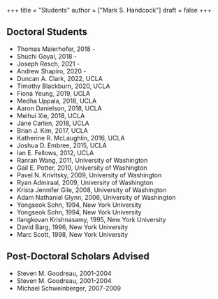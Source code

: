 +++
title = "Students"
author = ["Mark S. Handcock"]
draft = false
+++

## Doctoral Students

-   Thomas Maierhofer, 2018 -
-   Shuchi Goyal, 2018 -
-   Joseph Resch, 2021 -
-   Andrew Shapiro, 2020 -
-   Duncan A. Clark, 2022, UCLA
-   Timothy Blackburn, 2020, UCLA
-   Fiona Yeung, 2019, UCLA
-   Medha Uppala, 2018, UCLA
-   Aaron Danielson, 2018, UCLA 
-   Meihui Xie, 2018, UCLA
-   Jane Carlen, 2018, UCLA
-   Brian J. Kim, 2017, UCLA
-   Katherine R. McLaughlin, 2016, UCLA
-   Joshua D. Embree, 2015, UCLA
-   Ian E. Fellows, 2012, UCLA
-   Ranran Wang, 2011, University of Washington
-   Gail E. Potter, 2010, University of Washington
-   Pavel N. Krivitsky, 2009, University of Washington
-   Ryan Admiraal, 2009, University of Washington
-   Krista Jennifer Gile, 2008, University of Washington
-   Adam Nathaniel Glynn, 2006, University of Washington
-   Yongseok Sohn, 1994, New York University 
-   Yongseok Sohn, 1994, New York University 
-   Ilangkovan Krishnasamy, 1995, New York University 
-   David Barg, 1996, New York University 
-   Marc Scott, 1998, New York University

## Post-Doctoral Scholars Advised

-   Steven M. Goodreau, 2001-2004
-   Steven M. Goodreau, 2001-2004
-   Michael Schweinberger, 2007-2009

